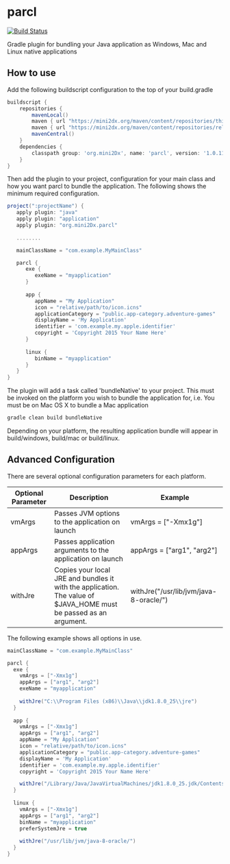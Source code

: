 parcl
==========

[![Build Status](https://travis-ci.org/mini2Dx/parcl.svg?branch=master)](https://travis-ci.org/mini2Dx/parcl)

Gradle plugin for bundling your Java application as Windows, Mac and Linux native applications

## How to use

Add the following buildscript configuration to the top of your build.gradle

```gradle
buildscript {
    repositories {
        mavenLocal()
        maven { url "https://mini2dx.org/maven/content/repositories/thirdparty" }
		maven { url "https://mini2dx.org/maven/content/repositories/releases" }
        mavenCentral()
    }
    dependencies {
        classpath group: 'org.mini2Dx', name: 'parcl', version: '1.0.11'
    }
}
```

Then add the plugin to your project, configuration for your main class and how you want parcl to bundle the application. The following shows the minimum required configuration.

```gradle
project(":projectName") {
   apply plugin: "java"
   apply plugin: "application"
   apply plugin: "org.mini2Dx.parcl"
   
   ........

   mainClassName = "com.example.MyMainClass"

   parcl {
      exe {
         exeName = "myapplication"
      }
		
      app {
         appName = "My Application"
         icon = "relative/path/to/icon.icns"
         applicationCategory = "public.app-category.adventure-games"
         displayName = 'My Application'
         identifier = 'com.example.my.apple.identifier'
         copyright = 'Copyright 2015 Your Name Here'
      }
		
      linux {
         binName = "myapplication"
      }
   }
}
```

The plugin will add a task called 'bundleNative' to your project. This must be invoked on the platform you wish to bundle the application for, i.e. You must be on Mac OS X to bundle a Mac application

```bash
gradle clean build bundleNative
```

Depending on your platform, the resulting application bundle will appear in build/windows, build/mac or build/linux.

## Advanced Configuration

There are several optional configuration parameters for each platform.

| Optional Parameter  | Description | Example |
| ------------- | ------------- | ------------- |
| vmArgs | Passes JVM options to the application on launch  | vmArgs = ["-Xmx1g"] |
| appArgs  | Passes application arguments to the application on launch  | appArgs = ["arg1", "arg2"] |
| withJre  | Copies your local JRE and bundles it with the application. The value of $JAVA_HOME must be passed as an argument. | withJre("/usr/lib/jvm/java-8-oracle/") |

The following example shows all options in use.

```gradle
mainClassName = "com.example.MyMainClass"

parcl {
  exe {
    vmArgs = ["-Xmx1g"]
    appArgs = ["arg1", "arg2"]
    exeName = "myapplication"
			
    withJre("C:\\Program Files (x86)\\Java\\jdk1.8.0_25\\jre")
  }
		
  app {
    vmArgs = ["-Xmx1g"]
    appArgs = ["arg1", "arg2"]
    appName = "My Application"
    icon = "relative/path/to/icon.icns"
    applicationCategory = "public.app-category.adventure-games"
    displayName = 'My Application'
    identifier = 'com.example.my.apple.identifier'
    copyright = 'Copyright 2015 Your Name Here'

    withJre("/Library/Java/JavaVirtualMachines/jdk1.8.0_25.jdk/Contents/Home")
  }
		
  linux {
    vmArgs = ["-Xmx1g"]
    appArgs = ["arg1", "arg2"]
    binName = "myapplication"
    preferSystemJre = true
			
    withJre("/usr/lib/jvm/java-8-oracle/")
  }
}
```


